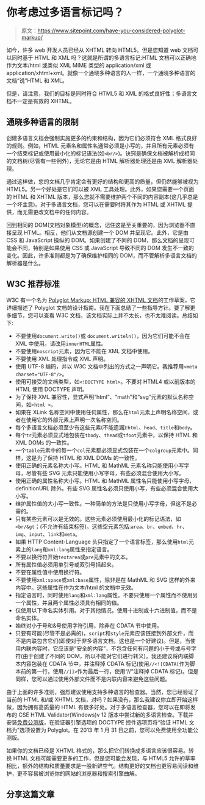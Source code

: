 # 你考虑过多语言标记吗？

> 原文：<https://www.sitepoint.com/have-you-considered-polyglot-markup/>

如今，许多 web 开发人员已经从 XHTML 转向 HTML5。但是您知道 web 文档可以同时基于 HTML 和 XML 吗？这就是所谓的多语言标记:HTML 文档可以正确地作为文本/html 或类似 XML MIME 类型的 application/xml 或 application/xhtml+xml。就像一个通晓多种语言的人一样，一个通晓多种语言的文档“说”HTML 和 XML。

但是，请注意，我们的目标是同时符合 HTML5 和 XML 的格式良好性；多语言文档不一定是有效的 XHTML。

## 通晓多种语言的限制

创建多语言文档会强制实施更多的约束和结构，因为它们必须符合 XML 格式良好的规则。例如，HTML 元素名和属性名通常必须是小写的，并且所有元素必须有一个结束标记或使用最小化的标记语法(如`<br/>`)。诀窍是确保文档被解析成相同的文档树(尽管有一些例外)，无论它是由 HTML 解析器处理还是由 XML 解析器处理。

通过这样做，您的文档几乎肯定会有更好的结构和更高的质量，但仍然能够被视为 HTML5。另一个好处是它们可以被 XML 工具处理。此外，如果您需要一个页面的 HTML 和 XHTML 版本，那么您就不需要维护两个不同的内容副本(这几乎总是一个坏主意)。对于多语言文档，您可以在需要时将其作为 HTML 或 XHTML 提供，而无需更改文档中的任何内容。

回到相同的 DOM(文档对象模型)的概念，记住这是至关重要的，因为浏览器不直接呈现 HTML。相反，他们从文档源创建一个 DOM 并呈现它。此外，它是由 CSS 和 JavaScript 操纵的 DOM。如果创建了不同的 DOM，那么文档的呈现可能会不同，特别是如果使用 CSS 或 JavaScript 导致不同的 DOM 发生不一致的变化。因此，许多准则都是为了确保维护相同的 DOM，而不管解析多语言文档的解析器是什么。

## W3C 推荐标准

W3C 有一个名为 [Polyglot Markup: HTML 兼容的 XHTML 文档](https://www.w3.org/TR/html-polyglot/ "Polyglot markeup")的工作草案，它详细描述了 Polyglot 文档的设计指南。我在下面总结了一些指导方针。要了解更多细节，您可以查看 W3C 文档，该文档实际上并不太长，也不太难阅读。总结如下:

*   不要使用`document.write()`或 `document.writeln()`，因为它们可能不会在 XML 中使用。请改用`innerHTML`属性。
*   不要使用`noscript`元素，因为它不能在 XML 文档中使用。
*   不要使用 XML 处理指令或 XML 声明。
*   使用 UTF-8 编码，并以 W3C 文档中列出的方式之一声明它。我推荐用`<meta charset="UTF-8"/>`。
*   使用可接受的文档类型，如`<!DOCTYPE html>`。不要对 HTML4 或以前版本的 HTML 使用 DOCTYPE 声明。
*   为了保持 XML 兼容性，显式声明“html”、“math”和“svg”元素的默认名称空间，如`<html >`。
*   如果在 XLink 名称空间中使用任何属性，那么在`html`元素上声明名称空间，或者在使用它的外部元素上声明一次名称空间。
*   每个多语言文档必须至少有这些元素(不能遗漏):`html`、`head`、`title`和`body`。
*   每个`tr`元素必须显式地包装在`tbody`、`thead`或`tfoot`元素中，以保持 HTML 和 XML DOMs 的一致性。
*   一个`table`元素中的每一个`col`元素都必须显式包装在一个`colgroup`元素中。同样，这是为了保持 HTML 和 XML DOMs 的一致性。
*   使用正确的元素名称大小写。HTML 和 MathML 元素名称只能使用小写字母，尽管有些 SVG 元素只能使用小写字母，有些必须混合使用大小写。
*   使用正确的属性名称大小写。HTML 和 MathML 属性名只能使用小写字母，definitionURL 除外。有些 SVG 属性名必须只使用小写，有些必须混合使用大小写。
*   维护属性值的大小写一致性。一种简单的方法是只使用小写字母，但这不是必需的。
*   只有某些元素可以是无效的。这些元素必须使用最小化的标记语法，如`<br/&gt`；(不允许有结束标签)。这些空元素包括:`area`、`br`、`embed`、`hr`、`img`、`input`、`link`和`meta`。
*   如果 HTTP Content-Language 头只指定了一个语言标签，那么使用`html`元素上的`lang`和`xml:lang`属性来指定语言。
*   不要以换行符开始`textarea`或`pre`元素中的文本。
*   所有属性值必须用单引号或双引号括起来。
*   不要在属性值中使用换行符。
*   不要使用`xml:space`或`xml:base`属性，除非是在 MathML 和 SVG 这样的外来内容中。这些属性在作为文本/html 的文档中无效。
*   指定语言时，同时使用`lang`和`xml:lang`属性。不要只使用一个属性而不使用另一个属性，并且两个属性必须具有相同的值。
*   仅使用以下命名实体引用。对于其他情况，使用十进制或十六进制值，而不是命名实体。
*   始终对小于号和&号使用字符引用，除非在 CDATA 节中使用。
*   只要有可能(尽管不是必需的)，`script`和`style`元素应该链接到外部文件，而不是内联包含它们(即使对于非多语言文档，这也是一个好建议)。但是，当使用内联内容时，它应该是“安全的内容”，不包含任何有问题的小于号或与号字符(由于创建了不同的 DOM，所以不能对它们进行转义)。我还建议将内联脚本内容包装在 CDATA 节中，并注释掉 CDATA 标记(使用`//<![CDATA[`作为脚本前的第一行，使用`//]]>`作为最后一行，使用“//”注释掉 CDATA 标记)。但是同样，您可以通过使用外部文件而不是内联内容来避免这些问题。

由于上面的许多准则，强烈建议使用支持多种语言的检查器。当然，您已经验证了当前的 HTML 和/或 XHTML 文档，对吗？如果没有，那么我建议你立即开始这样做，因为拥有高质量的 HTML 有很多好处。对于多语言检查器，您可以在即将发布的 CSE HTML Validator(Windows)v 12 版本中尝试新的多语言检查。下载并安装[免费公测版](http://www.htmlvalidator.com/freebeta/ "Validator")，在验证器引擎选项的 DOCTYPE 控件选项页将“验证 HTML 文档为”选项设置为 Polyglot。在 2013 年 1 月 31 日之前，您可以免费使用全功能公测版。

如果你的文档已经是 XHTML 格式的，那么把它们转换成多语言应该很容易。转换 HTML 文档可能需要更多的工作，但是您可能会发现，与 HTML5 允许的草率相比，额外的结构和质量要求是一股新鲜空气。结构更好的文档也更容易阅读和维护，更不容易被浏览你的网站的浏览器和搜索引擎曲解。

## 分享这篇文章
